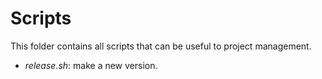 # Scripts

This folder contains all scripts that can be useful to project management.

- _release.sh_: make a new version.
